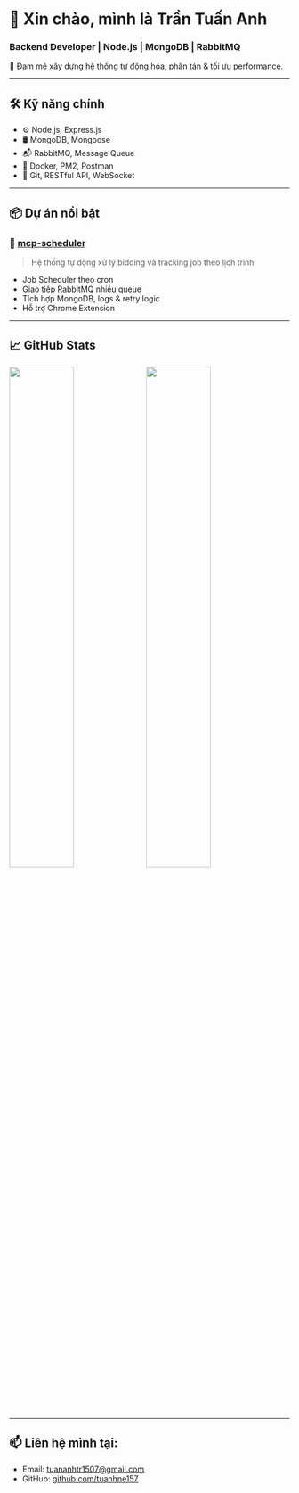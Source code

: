 # 👋 Xin chào, mình là Trần Tuấn Anh
### Backend Developer | Node.js | MongoDB | RabbitMQ

🚀 Đam mê xây dựng hệ thống tự động hóa, phân tán & tối ưu performance.

---

## 🛠️ Kỹ năng chính

- ⚙️ Node.js, Express.js
- 🛢️ MongoDB, Mongoose
- 📬 RabbitMQ, Message Queue
- 🐳 Docker, PM2, Postman
- 🔧 Git, RESTful API, WebSocket

---

## 📦 Dự án nổi bật

### 🔹 [mcp-scheduler](https://github.com/tuanhne157/mcp-scheduler)
> Hệ thống tự động xử lý bidding và tracking job theo lịch trình

- Job Scheduler theo cron
- Giao tiếp RabbitMQ nhiều queue
- Tích hợp MongoDB, logs & retry logic
- Hỗ trợ Chrome Extension

---

## 📈 GitHub Stats

<p>
  <img src="https://github-readme-stats.vercel.app/api?username=tuanhne157&show_icons=true&theme=default" width="48%">
  <img src="https://streak-stats.demolab.com/?user=tuanhne157&theme=default" width="48%">
</p>

---

## 📫 Liên hệ mình tại:
- Email: tuananhtr1507@gmail.com
- GitHub: [github.com/tuanhne157](https://github.com/tuanhne157)
